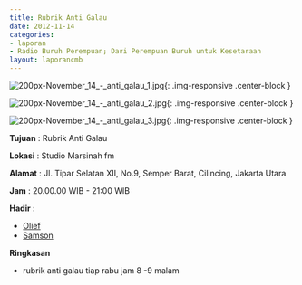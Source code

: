 ```yaml
---
title: Rubrik Anti Galau 
date: 2012-11-14
categories:
- laporan
- Radio Buruh Perempuan; Dari Perempuan Buruh untuk Kesetaraan
layout: laporancmb
---
```



![200px-November_14_-_anti_galau_1.jpg](/uploads/200px-November_14_-_anti_galau_1.jpg){: .img-responsive .center-block }

![200px-November_14_-_anti_galau_2.jpg](/uploads/200px-November_14_-_anti_galau_2.jpg){: .img-responsive .center-block }

![200px-November_14_-_anti_galau_3.jpg](/uploads/200px-November_14_-_anti_galau_3.jpg){: .img-responsive .center-block }


**Tujuan** : Rubrik Anti Galau 

**Lokasi** : Studio Marsinah fm 

**Alamat** : Jl. Tipar Selatan XII, No.9, Semper Barat, Cilincing, Jakarta Utara 

**Jam** : 20.00.00 WIB - 21:00 WIB 

**Hadir** :
* [Olief](http://wiki.ciptamedia.org/wiki/Olief)
* [Samson](http://wiki.ciptamedia.org/wiki/Samson)

**Ringkasan**  
* rubrik anti galau tiap rabu jam 8 -9 malam
